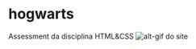# hogwarts
Assessment da disciplina HTML&amp;CSS
![alt-gif do site](https://github.com/breves-r/hogwarts/blob/master/imagens/site.gif)
